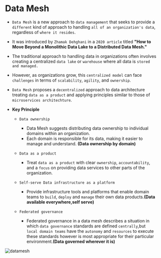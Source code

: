 # Data Mesh

- `Data Mesh` is a new approach to `data management` that seeks to provide a `different` kind of approach to handling `all of an organization's data`, regardless of `where it resides`.

- It was introduced by `Zhamak Dehghani` in a `2020 article` titled **"How to Move Beyond a Monolithic Data Lake to a Distributed Data Mesh."**

- The traditional approach to handling data in organizations often involves creating a centralized `data lake` or `warehouse` where all data is `stored and managed. `

- However, as organizations grow, this `centralized model` can face `challenges` in terms of `scalability`, `agility`, and `ownership`.

- `Data Mesh` proposes a `decentralized` approach to data architecture treating `data as a product` and applying principles similar to those of `microservices architechture`.

- **Key Principle**
    - `Data ownership`
        - Data Mesh suggests distributing data ownership to individual domains within an organization.
        - Each domain is responsible for its data, making it easier to manage and understand. **(Data ownership by domain)**

    - `Data as a product`
        - Treat `data as a product` with clear `ownership`, `accountability`, and a `focus` on providing data services to other parts of the organization. 
    
    - `Self-serve Data infrastructure as a platform`
        - Provide infrastructure tools and platforms that enable domain teams to `build`, `deploy` and `manage` their own data products.**(Data available everywhere,self serve)**

    - `Federated governance`
        - Federated governance in a data mesh describes a situation in which `data governance` standards are defined `centrally`,but `local domain teams` have the `autonomy` and `resources` to execute these standards however is most appropriate for their particular environment.**(Data governed wherever it is)**


![datamesh](https://github.com/anupmaharzn/Data-Engineering-Tools-Technologies/assets/34486226/e31385f7-d894-4c03-9a06-88029da5ce3f)


